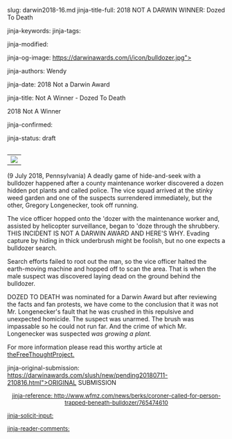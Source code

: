 slug: darwin2018-16.md
jinja-title-full: 2018 NOT A DARWIN WINNER: Dozed To Death

<META name="description" content="Not A Darwin Winner: Dozed To Death: A deadly game of hide-and-seek with a bulldozer happened after a county maintenance worker discovered a dozen hidden pot plants and called police. Here's why this is NOT A DARWIN AWARD...">

jinja-keywords:
jinja-tags:

jinja-modified:

jinja-og-image: https://darwinawards.com/i/icon/bulldozer.jpg">

jinja-authors: Wendy

jinja-date: 2018 Not a Darwin Award


jinja-title: Not A Winner - Dozed To Death

2018 Not A Winner<BR>

jinja-confirmed:

jinja-status: draft

<TABLE border=0 align=right><TR><TD align=center>
<A href="http://cgi.darwinawards.com/cgi/search.pl?keywords=category%3Dvehicle&swishindex=stories.data&show_description=yes&maxdisplay=10&maxresults=50"><IMG src="/i/icon/bulldozer.jpg" border=0></A>
</TD></TR></TABLE>

(9 July 2018, Pennsylvania) A deadly game of hide-and-seek with a bulldozer
happened after a county maintenance worker discovered a dozen hidden pot
plants and called police. The vice squad arrived at the stinky weed garden
and one of the suspects surrendered immediately, but the other, Gregory
Longenecker, took off running.

The vice officer hopped onto the 'dozer with the maintenance worker and,
assisted by helicopter surveillance, began to 'doze through the shrubbery.
THIS INCIDENT IS NOT A DARWIN AWARD AND HERE'S WHY. Evading capture by
hiding in thick underbrush might be foolish, but no one expects a bulldozer
search.

Search efforts failed to root out the man, so the vice officer halted the
earth-moving machine and hopped off to scan the area. That is when the male
suspect was discovered laying dead on the ground behind the bulldozer.

DOZED TO DEATH was nominated for a Darwin Award but after reviewing the
facts and fan protests, we have come to the conclusion that it was not
Mr. Longenecker's fault that he was crushed in this repulsive and
unexpected homicide. The suspect was unarmed. The brush was impassable so
he could not run far. And the crime of which Mr. Longenecker was suspected
<I>was growing a plant.</I>

For more information please read this worthy article at
<A href="https://thefreethoughtproject.com/cops-bulldozer-a-man-to-death-over-a-plant/">theFreeThoughtProject.</A>

jinja-original-submission: https://darwinawards.com/slush/new/pending20180711-210816.html">ORIGINAL SUBMISSION</A>

<P align="center">
<FONT size="-1">
<A href="http://darwinawards.com/misc/copyright.html">
jinja-reference: http://www.wfmz.com/news/berks/coroner-called-for-person-trapped-beneath-bulldozer/765474610

jinja-solicit-input:

jinja-reader-comments:



<!--#include file=nav_2018.html -->


